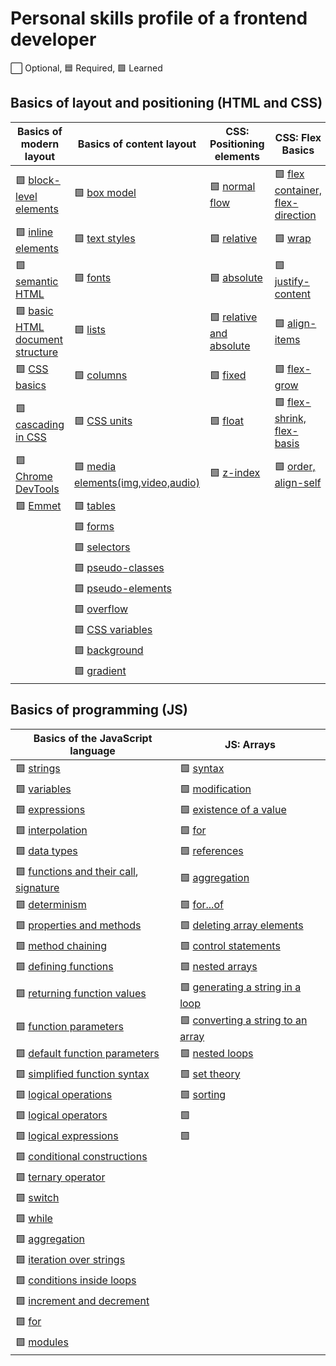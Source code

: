 [block-level elements]: https://ru.hexlet.io/courses/layout-designer-basics/lessons/block-model/theory_unit
[inline elements]: https://ru.hexlet.io/courses/layout-designer-basics/lessons/block-model/theory_unit
[semantic HTML]: https://ru.hexlet.io/courses/layout-designer-basics/lessons/semantic-html/theory_unit
[basic HTML document structure]: https://ru.hexlet.io/courses/layout-designer-basics/lessons/page-structure/theory_unit
[CSS basics]: https://ru.hexlet.io/courses/layout-designer-basics/lessons/css-intro/theory_unit
[cascading in CSS]: https://ru.hexlet.io/courses/layout-designer-basics/lessons/css-cascade/theory_unit
[Chrome DevTools]: https://ru.hexlet.io/courses/layout-designer-basics/lessons/devtools/theory_unit
[Emmet]: https://ru.hexlet.io/courses/layout-designer-basics/lessons/emmet/theory_unit

[box model]: https://ru.hexlet.io/courses/css-content/lessons/box-model/theory_unit
[text styles]: https://ru.hexlet.io/courses/css-content/lessons/text/theory_unit
[fonts]: https://ru.hexlet.io/courses/css-content/lessons/fonts/theory_unit
[lists]: https://ru.hexlet.io/courses/css-content/lessons/list/theory_unit
[columns]: https://ru.hexlet.io/courses/css-content/lessons/columns/theory_unit
[CSS Units]: https://ru.hexlet.io/courses/css-content/lessons/units/theory_unit
[media elements(img,video,audio)]: https://ru.hexlet.io/courses/css-content/lessons/media/theory_unit
[tables]: https://ru.hexlet.io/courses/css-content/lessons/table/theory_unit
[forms]: https://ru.hexlet.io/courses/css-content/lessons/forms/theory_unit
[selectors]: https://ru.hexlet.io/courses/css-content/lessons/selectors/theory_unit
[pseudo-classes]: https://ru.hexlet.io/courses/css-content/lessons/pseudoclasses/theory_unit
[pseudo-elements]: https://ru.hexlet.io/courses/css-content/lessons/pseudoelements/theory_unit
[overflow]: https://ru.hexlet.io/courses/css-content/lessons/overflow/theory_unit
[css variables]: https://ru.hexlet.io/courses/css-content/lessons/variables/theory_unit
[background]: https://ru.hexlet.io/courses/css-content/lessons/background/theory_unit
[gradient]: https://ru.hexlet.io/courses/css-content/lessons/gradient/theory_unit

[normal flow]: https://ru.hexlet.io/courses/css-positioning/lessons/flow/theory_unit
[relative]: https://ru.hexlet.io/courses/css-positioning/lessons/relative/theory_unit
[absolute]: https://ru.hexlet.io/courses/css-positioning/lessons/absolute/theory_unit
[relative and absolute]: https://ru.hexlet.io/courses/css-positioning/lessons/relative-and-absolute/theory_unit
[fixed]: https://ru.hexlet.io/courses/css-positioning/lessons/fixed/theory_unit
[float]: https://ru.hexlet.io/courses/css-positioning/lessons/float/theory_unit
[z-index]: https://ru.hexlet.io/courses/css-positioning/lessons/z-index/theory_unit

[flex container, flex-direction]: https://ru.hexlet.io/courses/css-flex/lessons/container/theory_unit
[wrap]: https://ru.hexlet.io/courses/css-flex/lessons/wrap/theory_unit
[justify-content]: https://ru.hexlet.io/courses/css-flex/lessons/justify-content/theory_unit
[align-items]: https://ru.hexlet.io/courses/css-flex/lessons/align-items/theory_unit
[flex-grow]: https://ru.hexlet.io/courses/css-flex/lessons/flex-grow/theory_unit
[flex-shrink, flex-basis]: https://ru.hexlet.io/courses/css-flex/lessons/items-flexible/theory_unit
[order, align-self]: https://ru.hexlet.io/courses/css-flex/lessons/items-position/theory_unit

[strings]: https://ru.hexlet.io/courses/js-basics/lessons/strings/theory_unit
[variables]: https://ru.hexlet.io/courses/js-basics/lessons/variables/theory_unit
[expressions]: https://ru.hexlet.io/courses/js-basics/lessons/variables-expression/theory_unit
[interpolation]: https://ru.hexlet.io/courses/js-basics/lessons/interpolation/theory_unit
[data types]: https://ru.hexlet.io/courses/js-basics/lessons/data-types/theory_unit
[functions and their call]: https://ru.hexlet.io/courses/js-basics/lessons/calling-functions/theory_unit
[signature]: https://ru.hexlet.io/courses/js-basics/lessons/signature/theory_unit
[determinism]: https://ru.hexlet.io/courses/js-basics/lessons/deterministic/theory_unit
[properties and methods]: https://ru.hexlet.io/courses/js-basics/lessons/properties-methods/theory_unit
[method chaining]: https://ru.hexlet.io/courses/js-basics/lessons/methods-chain/theory_unit
[defining functions]: https://ru.hexlet.io/courses/js-basics/lessons/functions-define/theory_unit
[returning function values]: https://ru.hexlet.io/courses/js-basics/lessons/functions-return/theory_unit
[function parameters]: https://ru.hexlet.io/courses/js-basics/lessons/functions-parameters/theory_unit
[default function parameters]: https://ru.hexlet.io/courses/js-basics/lessons/functions-default-parameters/theory_unit
[simplified function syntax]: https://ru.hexlet.io/courses/js-basics/lessons/functions-short-syntax/theory_unit
[logical operations]: https://ru.hexlet.io/courses/js-basics/lessons/logical-operations/theory_unit
[logical operators]: https://ru.hexlet.io/courses/js-basics/lessons/logical-operators/theory_unit
[logical expressions]: https://ru.hexlet.io/courses/js-basics/lessons/logical-expressions/theory_unit
[conditional constructions]: https://ru.hexlet.io/courses/js-basics/lessons/conditionals/theory_unit
[ternary operator]: https://ru.hexlet.io/courses/js-basics/lessons/ternary-operator/theory_unit
[switch]: https://ru.hexlet.io/courses/js-basics/lessons/switch/theory_unit
[while]: https://ru.hexlet.io/courses/js-basics/lessons/while/theory_unit
[aggregation]: https://ru.hexlet.io/courses/js-basics/lessons/aggregation/theory_unit
[iteration over strings]: https://ru.hexlet.io/courses/js-basics/lessons/iteration-over-strings/theory_unit
[conditions inside loops]: https://ru.hexlet.io/courses/js-basics/lessons/conditions-inside-loops/theory_unit
[increment and decrement]: https://ru.hexlet.io/courses/js-basics/lessons/mutators/theory_unit
[for]: https://ru.hexlet.io/courses/js-basics/lessons/for/theory_unit
[modules]: https://ru.hexlet.io/courses/js-basics/lessons/modules/theory_unit

[syntax]: https://ru.hexlet.io/courses/js-arrays/lessons/syntax/theory_unit
[modification]: https://ru.hexlet.io/courses/js-arrays/lessons/modification/theory_unit
[existence of a value]: https://ru.hexlet.io/courses/js-arrays/lessons/isset/theory_unit
[for]: https://ru.hexlet.io/courses/js-arrays/lessons/for/theory_unit
[references]: https://ru.hexlet.io/courses/js-arrays/lessons/references/theory_unit
[aggregation]: https://ru.hexlet.io/courses/js-arrays/lessons/aggregation/theory_unit
[for...of]: https://ru.hexlet.io/courses/js-arrays/lessons/for-of/theory_unit
[deleting array elements]: https://ru.hexlet.io/courses/js-arrays/lessons/removing/theory_unit
[control statements]: https://ru.hexlet.io/courses/js-arrays/lessons/control-statements/theory_unit
[nested arrays]: https://ru.hexlet.io/courses/js-arrays/lessons/nested-arrays/theory_unit
[generating a string in a loop]: https://ru.hexlet.io/courses/js-arrays/lessons/build-strings/theory_unit
[converting a string to an array]: https://ru.hexlet.io/courses/js-arrays/lessons/strings/theory_unit
[nested loops]: https://ru.hexlet.io/courses/js-arrays/lessons/nested-loops/theory_unit
[set theory]: https://ru.hexlet.io/courses/js-arrays/lessons/set-theory/theory_unit
[sorting]: https://ru.hexlet.io/courses/js-arrays/lessons/sorting/exercise_unit

# Personal skills profile of a frontend developer

⬜ Optional, 🟦 Required, 🟩 Learned

## Basics of layout and positioning (HTML and CSS)

| Basics of modern layout| Basics of content layout  | CSS: Positioning elements|CSS: Flex Basics        |
|------------------------|---------------------------|-------------------------|-------------------------|
| 🟩 [block-level elements]| 🟩 [box model]          | 🟩 [normal flow]        | 🟩 [flex container, flex-direction]|
| 🟩 [inline elements]     | 🟩 [text styles]        | 🟩 [relative]           | 🟩 [wrap]               |
| 🟩 [semantic HTML]       | 🟩 [fonts]              | 🟩 [absolute]           | 🟩 [justify-content]    |
| 🟩 [basic HTML document structure]| 🟩 [lists]     | 🟩 [relative and absolute]| 🟩 [align-items]      |
| 🟩 [CSS basics]          | 🟩 [columns]            | 🟩 [fixed]              | 🟩 [flex-grow]          |
| 🟩 [cascading in CSS]    | 🟩 [CSS units]          | 🟩 [float]              | 🟩 [flex-shrink, flex-basis]|
| 🟩 [Chrome DevTools]     | 🟩 [media elements(img,video,audio)]| 🟩 [z-index]| 🟩 [order, align-self]  | 
| 🟩 [Emmet]               | 🟩 [tables]             |
|                          | 🟩 [forms]              |
|                          | 🟩 [selectors]          |
|                          | 🟩 [pseudo-classes]     |
|                          | 🟩 [pseudo-elements]    |
|                          | 🟩 [overflow]           |
|                          | 🟩 [CSS variables]      |
|                          | 🟩 [background]         |
|                          | 🟩 [gradient]           |

## Basics of programming (JS)

| Basics of the JavaScript language|JS: Arrays          |
|--------------------------------|----------------------|
| 🟩 [strings]                   | 🟩 [syntax]| 
| 🟩 [variables]                 | 🟩 [modification]| 
| 🟩 [expressions]               | 🟩 [existence of a value]| 
| 🟩 [interpolation]             | 🟩 [for]                 | 
| 🟩 [data types]                | 🟩 [references]          | 
| 🟩 [functions and their call], [signature]| 🟩 [aggregation]|
| 🟩 [determinism]               | 🟩 [for...of]|
| 🟩 [properties and methods]    | 🟩 [deleting array elements]| 
| 🟩 [method chaining]           | 🟩 [control statements]|
| 🟩 [defining functions]        | 🟩 [nested arrays]|
| 🟩 [returning function values] | 🟩 [generating a string in a loop]|
| 🟩 [function parameters]       | 🟩 [converting a string to an array]|
| 🟩 [default function parameters]| 🟩 [nested loops]|
| 🟩 [simplified function syntax]| 🟩 [set theory]|
| 🟩 [logical operations]        | 🟩 [sorting]|
| 🟩 [logical operators]         | 🟩 |
| 🟩 [logical expressions]       | 🟩 |
| 🟩 [conditional constructions] |
| 🟩 [ternary operator]          |
| 🟩 [switch]                    |
| 🟩 [while]                     |
| 🟩 [aggregation]               |
| 🟩 [iteration over strings]    |
| 🟩 [conditions inside loops]   |
| 🟩 [increment and decrement]   |
| 🟩 [for]                       |
| 🟩 [modules]                   |
